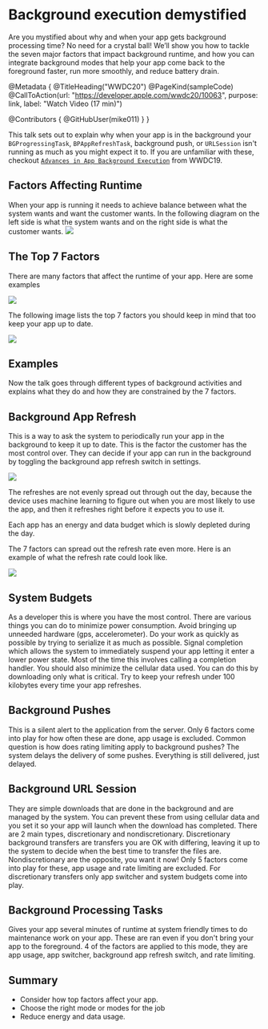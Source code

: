 # Background execution demystified

Are you mystified about why and when your app gets background processing time? No need for a crystal ball! We’ll show you how to tackle the seven major factors that impact background runtime, and how you can integrate background modes that help your app come back to the foreground faster, run more smoothly, and reduce battery drain. 

@Metadata {
   @TitleHeading("WWDC20")
   @PageKind(sampleCode)
   @CallToAction(url: "https://developer.apple.com/wwdc20/10063", purpose: link, label: "Watch Video (17 min)")

   @Contributors {
      @GitHubUser(mike011)
   }
}



This talk sets out to explain why when your app is in the background your `BGProgressingTask`, `BPAppRefreshTask`, background push, or `URLSession` isn't running as much as you might expect it to. If you are unfamiliar with these, checkout [`Advances in App Background Execution`](../../wwdc19/707/) from WWDC19.

## Factors Affecting Runtime

When your app is running it needs to achieve balance between what the system wants and want the customer wants. In the following diagram on the left side is what the system wants and on the right side is what the customer wants.
![][compare]

## The Top 7 Factors

There are many factors that affect the runtime of your app. Here are some examples

![][factors]

The following image lists the top 7 factors you should keep in mind that too keep your app up to date.

![][memory]

## Examples
Now the talk goes through different types of background activities and explains what they do and how they are constrained by the 7 factors.

## Background App Refresh
This is a way to ask the system to periodically run your app in the background to keep it up to date. This is the factor the customer has the most control over. They can decide if your app can run in the background by toggling the background app refresh switch in settings.

![][toggle]

The refreshes are not evenly spread out through out the day, because the device uses machine learning to figure out when you are most likely to use the app, and then it refreshes right before it expects you to use it.

Each app has an energy and data budget which is slowly depleted during the day.

The 7 factors can spread out the refresh rate even more. Here is an example of what the refresh rate could look like.

![][refresh]

## System Budgets

As a developer this is where you have the most control. There are various things you can do to minimize power consumption. Avoid bringing up unneeded hardware (gps, accelerometer). Do your work as quickly as possible by trying to serialize it as much as possible. Signal completion which allows the system to immediately suspend your app letting it enter a lower power state. Most of the time this involves calling a completion handler. You should also minimize the cellular data used. You can do this by downloading only what is critical. Try to keep your refresh under 100 kilobytes every time your app refreshes.

## Background Pushes

This is a silent alert to the application from the server. Only 6 factors come into play for how often these are done, app usage is excluded. Common question is how does rating limiting apply to background pushes? The system delays the delivery of some pushes. Everything is still delivered, just delayed.

## Background URL Session

They are simple downloads that are done in the background and are managed by the system. You can prevent these from using cellular data and you set it so your app will launch when the download has completed. There are 2 main types, discretionary and nondiscretionary. Discretionary background transfers are transfers you are OK with differing, leaving it up to the system to decide when the best time to transfer the files are. Nondiscretionary are the opposite, you want it now! Only 5 factors come into play for these, app usage and rate limiting are excluded. For discretionary transfers only app switcher and system budgets come into play.

## Background Processing Tasks

Gives your app several minutes of runtime at system friendly times to do maintenance work on your app. These are ran even if you don't bring your app to the foreground. 4 of the factors are applied to this mode, they are app usage, app switcher, background app refresh switch, and rate limiting.

## Summary

- Consider how top factors affect your app.
- Choose the right mode or modes for the job
- Reduce energy and data usage.

[compare]: WWDC20-10063-bed2
[memory]: WWDC20-10063-bed
[toggle]: WWDC20-10063-bed3
[refresh]: WWDC20-10063-bed4
[factors]: WWDC20-10063-bed5
